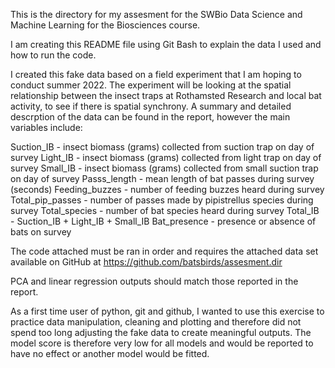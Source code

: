 This is the directory for my assesment for the SWBio Data Science and Machine Learning for the Biosciences course.

I am creating this README file using Git Bash to explain the data I used and how to run the code.

I created this fake data based on a field experiment that I am hoping to conduct summer 2022. 
The experiment will be looking at the spatial relationship between the insect traps at Rothamsted Research and local bat activity, to see if there is spatial synchrony. 
A summary and detailed descrption of the data can be found in the report, however the main variables include:

Suction_IB - insect biomass (grams) collected from suction trap on day of survey
Light_IB - insect biomass (grams) collected from light trap on day of survey
Small_IB - insect biomass (grams) collected from small suction trap on day of survey
Passs_length - mean length of bat passes during survey (seconds)
Feeding_buzzes - number of feeding buzzes heard during survey
Total_pip_passes - number of passes made by pipistrellus species during survey
Total_species - number of bat species heard during survey
Total_IB - Suction_IB + Light_IB + Small_IB
Bat_presence - presence or absence of bats on survey


The code attached must be ran in order and requires the attached data set available on GitHub at https://github.com/batsbirds/assesment.dir

PCA and linear regression outputs should match those reported in the report. 

As a first time user of python, git and github, I wanted to use this exercise to practice data manipulation, cleaning and plotting and therefore did not spend too long adjusting the fake data to create meaningful outputs. The model score is therefore very low for all models and would be reported to have no effect or another  model would be fitted. 
 
